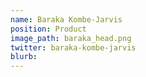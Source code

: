 ```yaml
---
name: Baraka Kombe-Jarvis
position: Product
image_path: baraka_head.png
twitter: baraka-kombe-jarvis
blurb:
---
```

